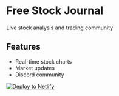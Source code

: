 # Free Stock Journal
Live stock analysis and trading community

## Features
- Real-time stock charts
- Market updates
- Discord community

[![Deploy to Netlify](https://www.netlify.com/img/deploy/button.svg)](https://app.netlify.com/start/deploy?repository=https://github.com/your-username/free-stonk-journal)
